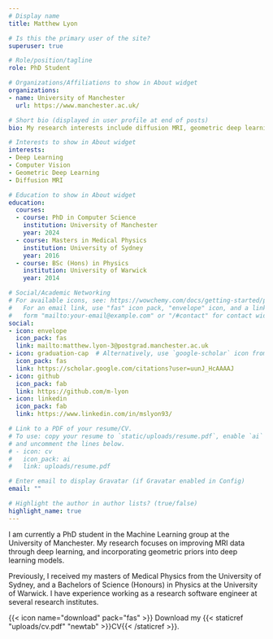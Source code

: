 ```yaml
---
# Display name
title: Matthew Lyon

# Is this the primary user of the site?
superuser: true

# Role/position/tagline
role: PhD Student

# Organizations/Affiliations to show in About widget
organizations:
- name: University of Manchester
  url: https://www.manchester.ac.uk/

# Short bio (displayed in user profile at end of posts)
bio: My research interests include diffusion MRI, geometric deep learning, and computer vision.

# Interests to show in About widget
interests:
- Deep Learning
- Computer Vision
- Geometric Deep Learning
- Diffusion MRI

# Education to show in About widget
education:
  courses:
  - course: PhD in Computer Science
    institution: University of Manchester
    year: 2024
  - course: Masters in Medical Physics
    institution: University of Sydney
    year: 2016
  - course: BSc (Hons) in Physics
    institution: University of Warwick
    year: 2014

# Social/Academic Networking
# For available icons, see: https://wowchemy.com/docs/getting-started/page-builder/#icons
#   For an email link, use "fas" icon pack, "envelope" icon, and a link in the
#   form "mailto:your-email@example.com" or "/#contact" for contact widget.
social:
- icon: envelope
  icon_pack: fas
  link: mailto:matthew.lyon-3@postgrad.manchester.ac.uk
- icon: graduation-cap  # Alternatively, use `google-scholar` icon from `ai` icon pack
  icon_pack: fas
  link: https://scholar.google.com/citations?user=uunJ_HcAAAAJ
- icon: github
  icon_pack: fab
  link: https://github.com/m-lyon
- icon: linkedin
  icon_pack: fab
  link: https://www.linkedin.com/in/mslyon93/

# Link to a PDF of your resume/CV.
# To use: copy your resume to `static/uploads/resume.pdf`, enable `ai` icons in `params.toml`, 
# and uncomment the lines below.
# - icon: cv
#   icon_pack: ai
#   link: uploads/resume.pdf

# Enter email to display Gravatar (if Gravatar enabled in Config)
email: ""

# Highlight the author in author lists? (true/false)
highlight_name: true
---
```

I am currently a PhD student in the Machine Learning group at the University of Manchester. My research focuses on improving MRI
data through deep learning, and incorporating geometric priors into deep learning models.

Previously, I received my masters of Medical Physics from the University of Sydney, and a Bachelors of Science (Honours) in Physics at the
University of Warwick. I have experience working as a research software engineer at several research institutes.

{{< icon name="download" pack="fas" >}} Download my {{< staticref "uploads/cv.pdf" "newtab" >}}CV{{< /staticref >}}.
